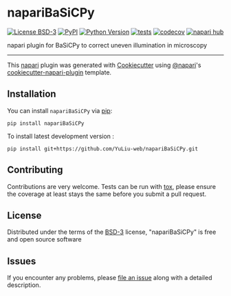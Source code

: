# napariBaSiCPy

[![License BSD-3](https://img.shields.io/pypi/l/napariBaSiCPy.svg?color=green)](https://github.com/YuLiu-web/napariBaSiCPy/raw/main/LICENSE)
[![PyPI](https://img.shields.io/pypi/v/napariBaSiCPy.svg?color=green)](https://pypi.org/project/napariBaSiCPy)
[![Python Version](https://img.shields.io/pypi/pyversions/napariBaSiCPy.svg?color=green)](https://python.org)
[![tests](https://github.com/YuLiu-web/napariBaSiCPy/workflows/tests/badge.svg)](https://github.com/YuLiu-web/napariBaSiCPy/actions)
[![codecov](https://codecov.io/gh/YuLiu-web/napariBaSiCPy/branch/main/graph/badge.svg)](https://codecov.io/gh/YuLiu-web/napariBaSiCPy)
[![napari hub](https://img.shields.io/endpoint?url=https://api.napari-hub.org/shields/napariBaSiCPy)](https://napari-hub.org/plugins/napariBaSiCPy)

napari plugin for BaSiCPy to correct uneven illumination in microscopy

----------------------------------

This [napari] plugin was generated with [Cookiecutter] using [@napari]'s [cookiecutter-napari-plugin] template.

<!--
Don't miss the full getting started guide to set up your new package:
https://github.com/napari/cookiecutter-napari-plugin#getting-started

and review the napari docs for plugin developers:
https://napari.org/stable/plugins/index.html
-->

## Installation

You can install `napariBaSiCPy` via [pip]:

    pip install napariBaSiCPy



To install latest development version :

    pip install git+https://github.com/YuLiu-web/napariBaSiCPy.git


## Contributing

Contributions are very welcome. Tests can be run with [tox], please ensure
the coverage at least stays the same before you submit a pull request.

## License

Distributed under the terms of the [BSD-3] license,
"napariBaSiCPy" is free and open source software

## Issues

If you encounter any problems, please [file an issue] along with a detailed description.

[napari]: https://github.com/napari/napari
[Cookiecutter]: https://github.com/audreyr/cookiecutter
[@napari]: https://github.com/napari
[MIT]: http://opensource.org/licenses/MIT
[BSD-3]: http://opensource.org/licenses/BSD-3-Clause
[GNU GPL v3.0]: http://www.gnu.org/licenses/gpl-3.0.txt
[GNU LGPL v3.0]: http://www.gnu.org/licenses/lgpl-3.0.txt
[Apache Software License 2.0]: http://www.apache.org/licenses/LICENSE-2.0
[Mozilla Public License 2.0]: https://www.mozilla.org/media/MPL/2.0/index.txt
[cookiecutter-napari-plugin]: https://github.com/napari/cookiecutter-napari-plugin

[file an issue]: https://github.com/YuLiu-web/napariBaSiCPy/issues

[napari]: https://github.com/napari/napari
[tox]: https://tox.readthedocs.io/en/latest/
[pip]: https://pypi.org/project/pip/
[PyPI]: https://pypi.org/
